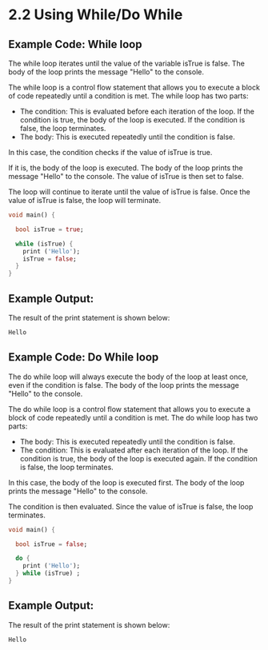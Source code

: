 # 2.2 Using While/Do While


## Example Code: While loop

The while loop iterates until the value of the variable isTrue is false. 
The body of the loop prints the message "Hello" to the console.

The while loop is a control flow statement that allows you to execute a block of code repeatedly until a condition is met. 
The while loop has two parts:

* The condition: This is evaluated before each iteration of the loop. If the condition is true, the body of the loop is executed. If the condition is false, the loop terminates.
* The body: This is executed repeatedly until the condition is false.

In this case, the condition checks if the value of isTrue is true. 

If it is, the body of the loop is executed. 
The body of the loop prints the message "Hello" to the console. 
The value of isTrue is then set to false.

The loop will continue to iterate until the value of isTrue is false. 
Once the value of isTrue is false, the loop will terminate.


```dart
void main() {

  bool isTrue = true;

  while (isTrue) {
    print ('Hello');
    isTrue = false;
  }
}

```


## Example Output:

The result of the print statement is shown below:
```dart
Hello
```

## Example Code: Do While loop

The do while loop will always execute the body of the loop at least once, even if the condition is false. 
The body of the loop prints the message "Hello" to the console.

The do while loop is a control flow statement that allows you to execute a block of code repeatedly until a condition is met. 
The do while loop has two parts:

* The body: This is executed repeatedly until the condition is false.
* The condition: This is evaluated after each iteration of the loop. If the condition is true, the body of the loop is executed again. If the condition is false, the loop terminates.

In this case, the body of the loop is executed first. 
The body of the loop prints the message "Hello" to the console. 

The condition is then evaluated. Since the value of isTrue is false, the loop terminates.


```dart
void main() {

  bool isTrue = false;

  do {
    print ('Hello');
  } while (isTrue) ;
}
```


## Example Output:

The result of the print statement is shown below:
```dart
Hello
```

